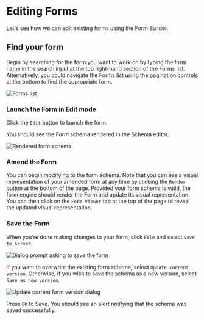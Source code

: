 # Editing Forms

Let's see how we can edit existing forms using the Form Builder.

## Find your form

Begin by searching for the form you want to work on by typing the form name in the search input at the top right-hand section of the Forms list. Alternatively, you could navigate the Forms list using the pagination controls at the bottom to find the appropriate form.

![Forms list](/screens/form-list-edit.png)

### Launch the Form in Edit mode

Click the `Edit` button to launch the form.

You should see the Form schema rendered in the Schema editor.

![Rendered form schema](/screens/rendered-schema.png)

### Amend the Form

You can begin modifying to the form schema. Note that you can see a visual representation of your amended form at any time by clicking the `Render` button at the bottom of the page. Provided your form schema is valid, the form engine should render the Form and update its visual representation. You can then click on the `Form Viewer` tab at the top of the page to reveal the updated visual representation.

### Save the Form

When you're done making changes to your form, click `File` and select `Save to Server`.

![Dialog prompt asking to save the form](/screens/save-form-dialog.png)

If you want to overwrite the existing form schema, select `Update current version`. Otherwise, if you wish to save the schema as a new version, select `Save as new version`.

![Update current form version dialog](/screens/update-form-dialog.png)

Press `OK` to Save. You should see an alert notifying that the schema was saved successfully.
